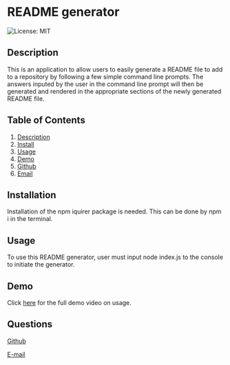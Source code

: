 
# README generator

![License: MIT](https://img.shields.io/badge/License-MIT-yellow.svg)

## Description
This is an application to allow users to easily generate a README file to add to a repository by following a few simple command line prompts. The answers inputed by the user in the command line prompt will then be generated and rendered in the appropriate sections of the newly generated README file. 

## Table of Contents
1. [Description](#description)
2. [Install](#installation)
3. [Usage](#usage)
4. [Demo](#demo)
4. [Github](#questions)
5. [Email](#questions)


## Installation
Installation of the npm iquirer package is needed. This can be done by npm i in the terminal. 

## Usage
To use this README generator, user must input node index.js to the console to initiate the generator. 

## Demo 
Click [here](https://drive.google.com/file/d/16Jawy8qkQH0_jkw69aVuTe3VujaAMFr8/view?usp=sharing) for the full demo video on usage.

## Questions
[Github](https://github.com/joyfullyx)

[E-mail](mailto:joy@joy.com)
